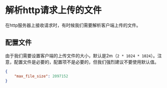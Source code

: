 # 解析http请求上传的文件

在http服务器上接收请求时，有时候我们需要解析客户端上传的文件。

## 配置文件

由于我们需要设置客户端的上传文件的大小，默认是2m（`2 * 1024 * 1024`）。注意，配置文件是必要的，配置项不是必要的，但我们强烈建议不要使用默认值。

```json
{
	"max_file_size": 2097152
}
```
